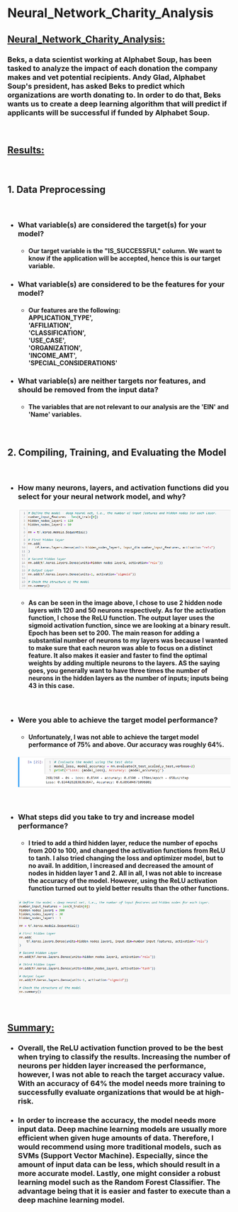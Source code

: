 # Neural_Network_Charity_Analysis

## <u>Neural_Network_Charity_Analysis:</u>
### Beks, a data scientist working at Alphabet Soup, has been tasked to analyze the impact of each donation the company makes and vet potential recipients. Andy Glad, Alphabet Soup's president, has asked Beks to predict which organizations are worth donating to. In order to do that, Beks wants us to create a deep learning algorithm that will predict if applicants will be successful if funded by Alphabet Soup.
<br />

## <u>Results:</u>
<br />

## 1. Data Preprocessing
<br />

- ### What variable(s) are considered the target(s) for your model? 
    - #### Our target variable is the "IS_SUCCESSFUL" column. We want to know if the application will be accepted, hence this is our target variable. <br />
- ### What variable(s) are considered to be the features for your model?
    - #### Our features are the following: <br /> APPLICATION_TYPE', <br /> 'AFFILIATION', <br />'CLASSIFICATION', <br />'USE_CASE', <br />'ORGANIZATION', <br />'INCOME_AMT', <br />'SPECIAL_CONSIDERATIONS'
- ### What variable(s) are neither targets nor features, and should be removed from the input data?
    - #### The variables that are not relevant to our analysis are the 'EIN' and 'Name' variables.
<br />

 ## 2. Compiling, Training, and Evaluating the Model
<br /> 

- ### How many neurons, layers, and activation functions did you select for your neural network model, and why? 

    ![model1](model1.png)

    - #### As can be seen in the image above, I chose to use 2 hidden node layers with 120 and 50 neurons respectively. As for the activation function, I chose the ReLU function. The output layer uses the sigmoid activation function, since we are looking at a binary result. Epoch has been set to 200. The main reason for adding a substantial number of neurons to my layers was because I wanted to make sure that each neuron was able to focus on a distinct feature. It also makes it easier and faster to find the optimal weights by adding multiple neurons to the layers. AS the saying goes, you generally want to have three times the number of neurons in the hidden layers as the number of inputs; inputs being 43 in this case.
    
    <br /> 
- ### Were you able to achieve the target model performance?
    - #### Unfortunately, I was not able to achieve the target model performance of 75% and above. Our accuracy was roughly 64%.
    
    ![accuracy](accuracy.png)

    <br /> 
- ### What steps did you take to try and increase model performance?
    - #### I tried to add a third hidden layer, reduce the number of epochs from 200 to 100, and changed the activation functions from ReLU to tanh. I also tried changing the loss and optimizer model, but to no avail. In addition, I increased and decreased the amount of nodes in hidden layer 1 and 2. All in all, I was not able to increase the accuracy of the model. However, using the ReLU activation function turned out to yield better results than the other functions.
    ![model2](model2.png)
 <br />

## <u>Summary:</u>

- ### Overall, the ReLU activation function proved to be the best when trying to classify the results. Increasing the number of neurons per hidden layer increased the performance, however, I was not able to reach the target accuracy value. With an accuracy of 64% the model needs more training to successfully evaluate organizations that would be at high-risk.

- ### In order to increase the accuracy, the model needs more input data. Deep machine learning models are usually more efficient when given huge amounts of data. Therefore, I would recommend using more traditional models, such as SVMs (Support Vector Machine). Especially, since the amount of input data can be less, which should result in a more accurate model. Lastly, one might consider a robust learning model such as the Random Forest Classifier. The advantage being that it is easier and faster to execute than a deep machine learning model.
